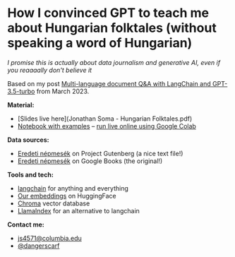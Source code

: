 # How I convinced GPT to teach me about Hungarian folktales (without speaking a word of Hungarian)

*I promise this is actually about data journalism and generative AI, even if you reaaaally don't believe it*

Based on my post [Multi-language document Q&A with LangChain and GPT-3.5-turbo](https://jonathansoma.com/words/multi-language-qa-gpt.html) from March 2023.

**Material:**

* [Slides live here](Jonathan Soma - Hungarian Folktales.pdf)
* [Notebook with examples](multilingual-embeddings-walkthrough.ipynb) – [run live online using Google Colab](https://colab.research.google.com/github/jsoma/mediaparty-folktales/blob/master/notebooks/multilingual-embeddings-walkthrough.ipynb)

**Data sources:**

* [Eredeti népmesék](https://www.gutenberg.org/ebooks/38852) on Project Gutenberg (a nice text file!)
* [Eredeti népmesék](https://www.google.com/books/edition/Eredeti_n%C3%A9pmes%C3%A9k/FcZSEAAAQBAJ?hl=en) on Google Books (the original!)

**Tools and tech:**

* [langchain](https://python.langchain.com/en/latest/index.html) for anything and everything
* [Our embeddings](https://huggingface.co/sentence-transformers/paraphrase-multilingual-MiniLM-L12-v2) on HuggingFace
* [Chroma](https://www.trychroma.com/) vector database
* [LlamaIndex](https://gpt-index.readthedocs.io/en/latest/) for an alternative to langchain

**Contact me:**

* [js4571@columbia.edu](js4571@columbia.edu)
* [@dangerscarf](https://twitter.com/dangerscarf)